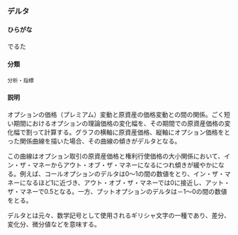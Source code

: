 <div style="display:none;">

## [あ行](securities-terms?id=あ行)
## [か行](securities-terms?id=か行)
## [さ行](securities-terms?id=さ行)
## [た行](securities-terms?id=た行)

</div>

### デルタ

#### ひらがな

でるた

#### 分類

`分析・指標`

#### 説明

オプションの価格（プレミアム）変動と原資産の価格変動との間の関係。ごく短い期間におけるオプションの理論価格の変化幅を、その期間での原資産価格の変化幅で割って計算する。グラフの横軸に原資産価格、縦軸にオプション価格をとった関係曲線を描いた場合、その曲線の傾きがデルタとなる。
 
この曲線はオプション取引の原資産価格と権利行使価格の大小関係において、イン・ザ・マネーからアウト・オブ・ザ・マネーになるにつれ傾きが緩やかになる。例えば、コールオプションのデルタは0～1の間の数値をとり、イン・ザ・マネーになるほど1に近づき、アウト・オブ・ザ・マネーでは0に接近し、アット・ザ・マネーで0.5となる。一方、プットオプションのデルタは－1～0の間の数値をとる。
 
デルタとは元々、数学記号として使用されるギリシャ文字の一種であり、差分、変化分、微分値などを意味する。

<div style="display:none;">

## [な行](securities-terms?id=な行)
## [は行](securities-terms?id=は行)
## [ま行](securities-terms?id=ま行)
## [や行](securities-terms?id=や行)
## [ら行](securities-terms?id=ら行)
## [わ行](securities-terms?id=わ行)
## [英数字・記号](securities-terms?id=英数字・記号)

</div>


